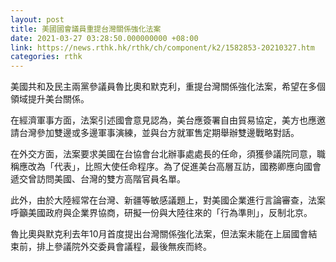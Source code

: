 ```yaml
---
layout: post
title: 美國國會議員重提台灣關係強化法案
date: 2021-03-27 03:28:50.000000000 +08:00
link: https://news.rthk.hk/rthk/ch/component/k2/1582853-20210327.htm
categories: rthk
---
```


美國共和及民主兩黨參議員魯比奧和默克利，重提台灣關係強化法案，希望在多個領域提升美台關係。

在經濟軍事方面，法案引述國會意見認為，美台應簽署自由貿易協定，美方也應邀請台灣參加雙邊或多邊軍事演練，並與台方就軍售定期舉辦雙邊戰略對話。

在外交方面，法案要求美國在台協會台北辦事處處長的任命，須獲參議院同意，職稱應改為「代表」，比照大使任命程序。為了促進美台高層互訪，國務卿應向國會遞交曾訪問美國、台灣的雙方高階官員名單。

此外，由於大陸經常在台灣、新疆等敏感議題上，對美國企業進行言論審查，法案呼籲美國政府與企業界協商，研擬一份與大陸往來的「行為準則」，反制北京。

魯比奧與默克利去年10月首度提出台灣關係強化法案，但法案未能在上屆國會結束前，排上參議院外交委員會議程，最後無疾而終。　
